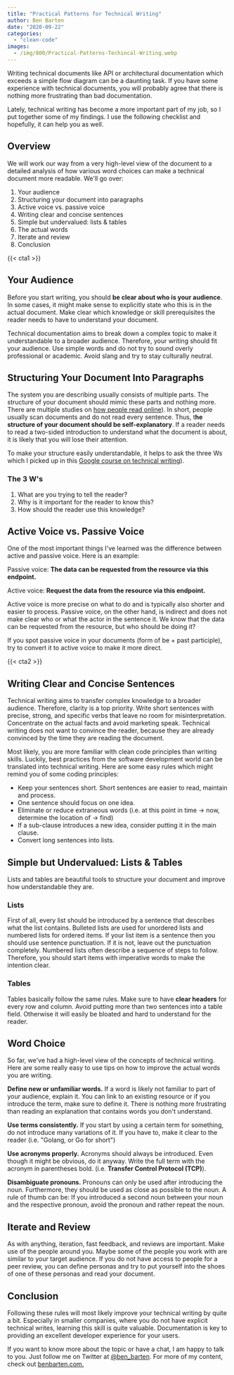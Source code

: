 ```yaml
---
title: "Practical Patterns for Technical Writing"
author: Ben Barten
date: "2020-09-22"
categories: 
  - "clean-code"
images:
  - /img/800/Practical-Patterns-Techincal-Writing.webp
---
```


Writing technical documents like API or architectural documentation which exceeds a simple flow diagram can be a daunting task. If you have some experience with technical documents, you will probably agree that there is nothing more frustrating than bad documentation.

Lately, technical writing has become a more important part of my job, so I put together some of my findings. I use the following checklist and hopefully, it can help you as well.

## Overview

We will work our way from a very high-level view of the document to a detailed analysis of how various word choices can make a technical document more readable. We'll go over:

1. Your audience
2. Structuring your document into paragraphs
3. Active voice vs. passive voice
4. Writing clear and concise sentences
5. Simple but undervalued: lists & tables
6. The actual words
7. Iterate and review
8. Conclusion

{{< cta1 >}}

## Your Audience

Before you start writing, you should **be clear about who is your audience**. In some cases, it might make sense to explicitly state who this is in the actual document. Make clear which knowledge or skill prerequisites the reader needs to have to understand your document.

Technical documentation aims to break down a complex topic to make it understandable to a broader audience. Therefore, your writing should fit your audience. Use simple words and do not try to sound overly professional or academic. Avoid slang and try to stay culturally neutral.

## Structuring Your Document Into Paragraphs

The system you are describing usually consists of multiple parts. The structure of your document should mimic these parts and nothing more. There are multiple studies on [how people read online](www.nngroup.com/articles/how-people-read-online/%3E)). In short, people usually scan documents and do not read every sentence. Thus, t**he structure of your document should be self-explanatory**. If a reader needs to read a two-sided introduction to understand what the document is about, it is likely that you will lose their attention.

To make your structure easily understandable, it helps to ask the three Ws which I picked up in this [Google course on technical writing](developers.google.com/tech-writing/overview%3E)).

### The 3 W's

1. What are you trying to tell the reader?
2. Why is it important for the reader to know this?
3. How should the reader use this knowledge?

## Active Voice vs. Passive Voice

One of the most important things I've learned was the difference between active and passive voice. Here is an example:

Passive voice: **The data can be requested from the resource via this endpoint.**

Active voice: **Request the data from the resource via this endpoint.**

Active voice is more precise on what to do and is typically also shorter and easier to process. Passive voice, on the other hand, is indirect and does not make clear who or what the actor in the sentence it. We know that the data can be requested from the resource, but who should be doing it?

If you spot passive voice in your documents (form of be + past participle), try to convert it to active voice to make it more direct.

{{< cta2 >}}

## Writing Clear and Concise Sentences

Technical writing aims to transfer complex knowledge to a broader audience. Therefore, clarity is a top priority. Write short sentences with precise, strong, and specific verbs that leave no room for misinterpretation. Concentrate on the actual facts and avoid marketing speak. Technical writing does not want to convince the reader, because they are already convinced by the time they are reading the document.

Most likely, you are more familiar with clean code principles than writing skills. Luckily, best practices from the software development world can be translated into technical writing. Here are some easy rules which might remind you of some coding principles:

- Keep your sentences short. Short sentences are easier to read, maintain and process.
- One sentence should focus on one idea.
- Eliminate or reduce extraneous words (i.e. at this point in time → now, determine the location of → find)
- If a sub-clause introduces a new idea, consider putting it in the main clause.
- Convert long sentences into lists.

## Simple but Undervalued: Lists & Tables

Lists and tables are beautiful tools to structure your document and improve how understandable they are.

### Lists

First of all, every list should be introduced by a sentence that describes what the list contains. Bulleted lists are used for unordered lists and numbered lists for ordered items. If your list item is a sentence then you should use sentence punctuation. If it is not, leave out the punctuation completely. Numbered lists often describe a sequence of steps to follow. Therefore, you should start items with imperative words to make the intention clear.

### Tables

Tables basically follow the same rules. Make sure to have **clear headers** for every row and column. Avoid putting more than two sentences into a table field. Otherwise it will easily be bloated and hard to understand for the reader.

## Word Choice

So far, we've had a high-level view of the concepts of technical writing. Here are some really easy to use tips on how to improve the actual words you are writing.

**Define new or unfamiliar words.** If a word is likely not familiar to part of your audience, explain it. You can link to an existing resource or if you introduce the term, make sure to define it. There is nothing more frustrating than reading an explanation that contains words you don't understand.

**Use terms consistently.** If you start by using a certain term for something, do not introduce many variations of it. If you have to, make it clear to the reader (i.e. "Golang, or Go for short")

**Use acronyms properly.** Acronyms should always be introduced. Even though it might be obvious, do it anyway. Write the full term with the acronym in parentheses bold. (i.e. **Transfer Control Protocol (TCP)**).

**Disambiguate pronouns.** Pronouns can only be used after introducing the noun. Furthermore, they should be used as close as possible to the noun. A rule of thumb can be: If you introduced a second noun between your noun and the respective pronoun, avoid the pronoun and rather repeat the noun.

## Iterate and Review

As with anything, iteration, fast feedback, and reviews are important. Make use of the people around you. Maybe some of the people you work with are similar to your target audience. If you do not have access to people for a peer review, you can define personas and try to put yourself into the shoes of one of these personas and read your document.

## Conclusion

Following these rules will most likely improve your technical writing by quite a bit. Especially in smaller companies, where you do not have explicit technical writes, learning this skill is quite valuable. Documentation is key to providing an excellent developer experience for your users.

  
If you want to know more about the topic or have a chat, I am happy to talk to you. Just follow me on Twitter at [@ben\_barten](https://twitter.com/ben_barten). For more of my content, check out [benbarten.com.](https://benbarten.com/)
